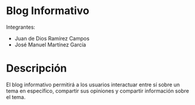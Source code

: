 # Blog Informativo
Integrantes: 
- Juan de Dios Ramírez Campos
- José Manuel Martínez García

# Descripción
El blog informativo permitirá a los usuarios interactuar entre sí sobre un tema en específico, compartir sus opiniones y compartir información sobre el tema.
